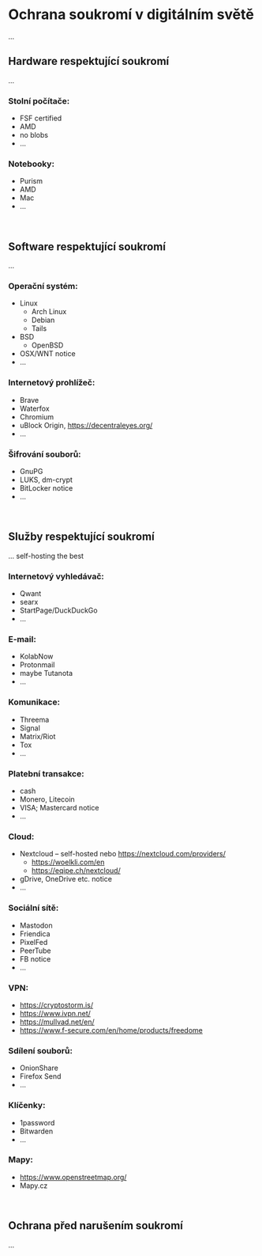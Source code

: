 # Ochrana soukromí v digitálním světě
...

## Hardware respektující soukromí
...
### Stolní počítače:
- FSF certified
- AMD
- no blobs
- ...

### Notebooky:
- Purism
- AMD
- Mac
- ...

<br>

## Software respektující soukromí
...
### Operační systém:
- Linux
  - Arch Linux
  - Debian
  - Tails
- BSD
  - OpenBSD
- OSX/WNT notice
- ...

### Internetový prohlížeč:
- Brave
- Waterfox
- Chromium
- uBlock Origin, https://decentraleyes.org/
- ...

### Šifrování souborů:
- GnuPG
- LUKS, dm-crypt
- BitLocker notice
- ...

<br>

## Služby respektující soukromí
... self-hosting the best

### Internetový vyhledávač:
- Qwant
- searx
- StartPage/DuckDuckGo
- ...

### E-mail:
- KolabNow
- Protonmail
- maybe Tutanota
- ...

### Komunikace:
- Threema
- Signal
- Matrix/Riot
- Tox
- ...

### Platební transakce:
- cash
- Monero, Litecoin
- VISA; Mastercard notice
- ...

### Cloud:
- Nextcloud &ndash; self-hosted nebo https://nextcloud.com/providers/
  - https://woelkli.com/en
  - https://eqipe.ch/nextcloud/
- gDrive, OneDrive etc. notice
- ...

### Sociální sítě:
- Mastodon
- Friendica
- PixelFed
- PeerTube
- FB notice
- ...

### VPN:
- https://cryptostorm.is/
- https://www.ivpn.net/
- https://mullvad.net/en/
- https://www.f-secure.com/en/home/products/freedome

### Sdílení souborů:
- OnionShare
- Firefox Send
- ...

### Klíčenky:
- 1password
- Bitwarden
- ...

### Mapy:
- https://www.openstreetmap.org/
- Mapy.cz

<br>

## Ochrana před narušením soukromí
...
